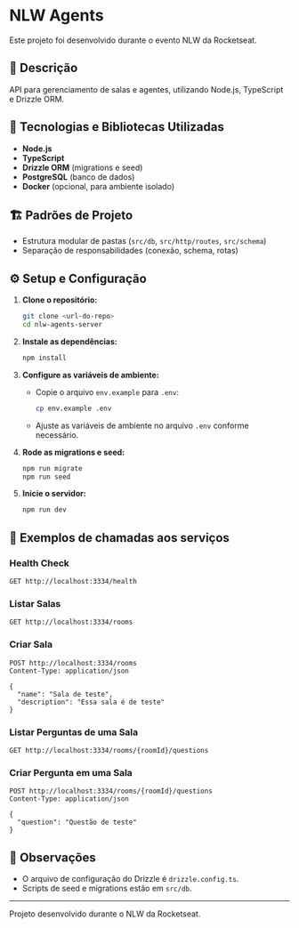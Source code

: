 # NLW Agents

Este projeto foi desenvolvido durante o evento NLW da Rocketseat.

## 📝 Descrição
API para gerenciamento de salas e agentes, utilizando Node.js, TypeScript e Drizzle ORM.

## 🚀 Tecnologias e Bibliotecas Utilizadas
- **Node.js**
- **TypeScript**
- **Drizzle ORM** (migrations e seed)
- **PostgreSQL** (banco de dados)
- **Docker** (opcional, para ambiente isolado)

## 🏗️ Padrões de Projeto
- Estrutura modular de pastas (`src/db`, `src/http/routes`, `src/schema`)
- Separação de responsabilidades (conexão, schema, rotas)

## ⚙️ Setup e Configuração

1. **Clone o repositório:**
   ```sh
   git clone <url-do-repo>
   cd nlw-agents-server
   ```

2. **Instale as dependências:**
   ```sh
   npm install
   ```

3. **Configure as variáveis de ambiente:**
   - Copie o arquivo `env.example` para `.env`:
     ```sh
     cp env.example .env
     ```
   - Ajuste as variáveis de ambiente no arquivo `.env` conforme necessário.

4. **Rode as migrations e seed:**
   ```sh
   npm run migrate
   npm run seed
   ```

5. **Inicie o servidor:**
   ```sh
   npm run dev
   ```

## 📡 Exemplos de chamadas aos serviços

### Health Check
```http
GET http://localhost:3334/health
```

### Listar Salas
```http
GET http://localhost:3334/rooms
```

### Criar Sala
```http
POST http://localhost:3334/rooms
Content-Type: application/json

{
  "name": "Sala de teste",
  "description": "Essa sala é de teste"
}
```

### Listar Perguntas de uma Sala
```http
GET http://localhost:3334/rooms/{roomId}/questions
```

### Criar Pergunta em uma Sala
```http
POST http://localhost:3334/rooms/{roomId}/questions
Content-Type: application/json

{
  "question": "Questão de teste"
}
```

## 📌 Observações
- O arquivo de configuração do Drizzle é `drizzle.config.ts`.
- Scripts de seed e migrations estão em `src/db`.

---
Projeto desenvolvido durante o NLW da Rocketseat.

